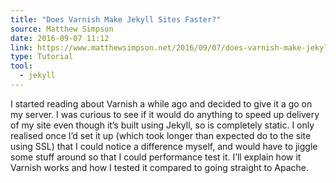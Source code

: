 ```yaml
---
title: "Does Varnish Make Jekyll Sites Faster?"
source: Matthew Simpson
date: 2016-09-07 11:12
link: https://www.matthewsimpson.net/2016/09/07/does-varnish-make-jekyll-faster/?
type: Tutorial
tool:
  - jekyll
---
```

I started reading about Varnish a while ago and decided to give it a go on my server. I was curious to see if it would do anything to speed up delivery of my site even though it’s built using Jekyll, so is completely static. I only realised once I’d set it up (which took longer than expected do to the site using SSL) that I could notice a difference myself, and would have to jiggle some stuff around so that I could performance test it. I’ll explain how it Varnish works and how I tested it compared to going straight to Apache.





